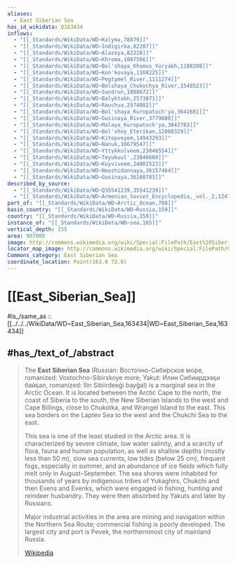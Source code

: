 ```yaml
---
aliases:
  - East Siberian Sea
has_id_wikidata: Q163434
inflows:
  - "[[_Standards/WikiData/WD~Kolyma,78879]]"
  - "[[_Standards/WikiData/WD~Indigirka,82207]]"
  - "[[_Standards/WikiData/WD~Alazeya,82228]]"
  - "[[_Standards/WikiData/WD~Khroma,1087566]]"
  - "[[_Standards/WikiData/WD~Bol'shaya_Khomus_Yuryakh,1108208]]"
  - "[[_Standards/WikiData/WD~Kon'kovaya,1108225]]"
  - "[[_Standards/WikiData/WD~Pegtymel_River,1111274]]"
  - "[[_Standards/WikiData/WD~Bolshaya_Chukochya_River,1548523]]"
  - "[[_Standards/WikiData/WD~Sundrun,1888672]]"
  - "[[_Standards/WikiData/WD~Balyktakh,2573871]]"
  - "[[_Standards/WikiData/WD~Rauchua,2574082]]"
  - "[[_Standards/WikiData/WD~Bol'shaya_Kuropatoch'ya,3641681]]"
  - "[[_Standards/WikiData/WD~Gusinaya_River,3779880]]"
  - "[[_Standards/WikiData/WD~Malaya_Kuropatoch'ya,3843763]]"
  - "[[_Standards/WikiData/WD~Bol'shoy_Eterikan,12088329]]"
  - "[[_Standards/WikiData/WD~Kitepveyem,14943293]]"
  - "[[_Standards/WikiData/WD~Nanuk,16679547]]"
  - "[[_Standards/WikiData/WD~Yttykkulveem,23846554]]"
  - "[[_Standards/WikiData/WD~Teyukuul',23846660]]"
  - "[[_Standards/WikiData/WD~Kuyviveem,24001523]]"
  - "[[_Standards/WikiData/WD~Neozhidannaya,36157464]]"
  - "[[_Standards/WikiData/WD~Gusinaya,36160783]]"
described_by_source:
  - "[[_Standards/WikiData/WD~Q35541239,35541239]]"
  - "[[_Standards/WikiData/WD~Armenian_Soviet_Encyclopedia,_vol._2,124737604]]"
part_of: "[[_Standards/WikiData/WD~Arctic_Ocean,788]]"
basin_country: "[[_Standards/WikiData/WD~Russia,159]]"
country: "[[_Standards/WikiData/WD~Russia,159]]"
instance_of: "[[_Standards/WikiData/WD~sea,165]]"
vertical_depth: 155
area: 987000
image: http://commons.wikimedia.org/wiki/Special:FilePath/East%20Siberia%20Sea.jpg
locator_map_image: http://commons.wikimedia.org/wiki/Special:FilePath/Oost-Siberische%20zee.PNG
Commons_category: East Siberian Sea
coordinate_location: Point(163.0 72.0)
---
```



# [[East_Siberian_Sea]]

#is_/same_as :: [[../../../WikiData/WD~East_Siberian_Sea,163434|WD~East_Siberian_Sea,163434]]

## #has_/text_of_/abstract 

> The **East Siberian Sea** (Russian: Восто́чно-Сиби́рское мо́ре, romanized: Vostochno-Sibirskoye more; Yakut: Илин Сибиирдээҕи байҕал, romanized: İlin Sibiirdeeği bayğal) is a marginal sea in the Arctic Ocean. It is located between the Arctic Cape to the north, the coast of Siberia to the south, the New Siberian Islands to the west and Cape Billings, close to Chukotka, and Wrangel Island to the east. This sea borders on the Laptev Sea to the west and the Chukchi Sea to the east.
>
> This sea is one of the least studied in the Arctic area. It is characterized by severe climate, low water salinity, and a scarcity of flora, fauna and human population, as well as shallow depths (mostly less than 50 m), slow sea currents, low tides (below 25 cm), frequent fogs, especially in summer, and an abundance of ice fields which fully melt only in August–September. The sea shores were inhabited for thousands of years by indigenous tribes of Yukaghirs, Chukchi and then Evens and Evenks, which were engaged in fishing, hunting and reindeer husbandry. They were then absorbed by Yakuts and later by Russians.
>
> Major industrial activities in the area are mining and navigation within the Northern Sea Route; commercial fishing is poorly developed. The largest city and port is Pevek, the northernmost city of mainland Russia.
>
> [Wikipedia](https://en.wikipedia.org/wiki/East%20Siberian%20Sea)